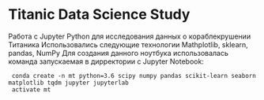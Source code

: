 # Titanic Data Science Study
 Работа с Jupyter Python для исследования данных о кораблекрушении Титаника
 Использовались следующие технологии Mathplotlib, sklearn, pandas, NumPy
 Для создания данного ноутбука использовалась команда запускаемая в дирректории с Jupyter Notebook:
```
 conda create -n mt python=3.6 scipy numpy pandas scikit-learn seaborn matplotlib tqdm jupyter jupyterlab
 activate mt
```
